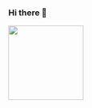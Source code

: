 ### Hi there 👋
<div>
  <a href="https://github.com/Le4ndroo>
  <img height="150em" src="https://github-readme-stats.vercel.app/api?username=Le4ndroo&show_icons=true&theme=dracula&include_all_commits=true&count_private=true"/>
  <img height="150em" src="https://github-readme-stats.vercel.app/api/top-langs/?username=Le4ndroo&layout=compact&langs_count=7&theme=dracula"/>
</div>
